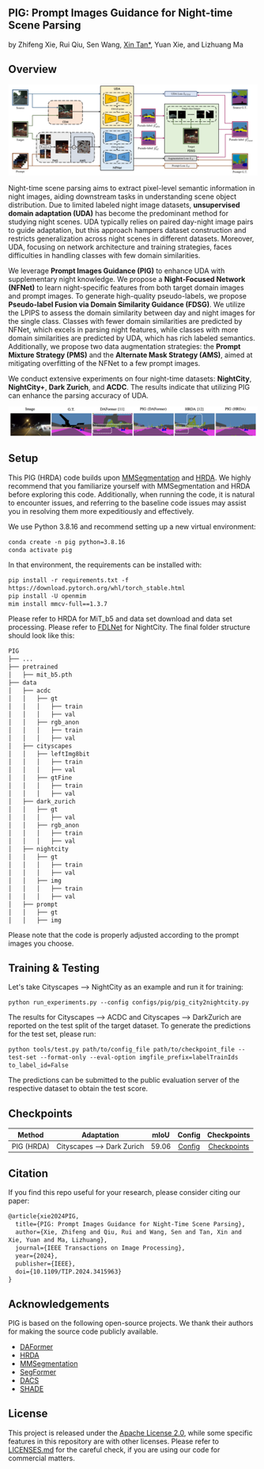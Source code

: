 ## PIG: Prompt Images Guidance for Night-time Scene Parsing
by Zhifeng Xie, Rui Qiu, Sen Wang, [Xin Tan*](https://tanxincs.github.io), Yuan Xie, and Lizhuang Ma
## Overview

![PIG_Pipeline](resources/PIG_Pipeline.png)

Night-time scene parsing aims to extract pixel-level semantic information in night images, aiding downstream tasks in understanding scene object distribution. Due to limited labeled night image datasets, **unsupervised domain adaptation (UDA)** has become the predominant method for studying night scenes. 
UDA typically relies on paired day-night image pairs to guide adaptation, but this approach hampers dataset construction and restricts generalization across night scenes in different datasets. Moreover, UDA, focusing on network architecture and training strategies, faces difficulties in handling classes with few domain similarities.

We leverage **Prompt Images Guidance (PIG)** to enhance UDA with supplementary night knowledge. We propose a **Night-Focused Network (NFNet)** to learn night-specific features from both target domain images and prompt images. To generate high-quality pseudo-labels, we propose **Pseudo-label Fusion via Domain Similarity Guidance (FDSG)**. We utilize the LPIPS to assess the domain similarity between day and night images for the single class.
Classes with fewer domain similarities are predicted by NFNet, which excels in parsing night features, while classes with more domain similarities are predicted by UDA, which has rich labeled semantics. Additionally, we propose two data augmentation strategies: the **Prompt Mixture Strategy (PMS)** and the **Alternate Mask Strategy (AMS)**, aimed at mitigating overfitting of the NFNet to a few prompt images.

We conduct extensive experiments on four night-time datasets: **NightCity**, **NightCity+**, **Dark Zurich**, and **ACDC**. The results indicate that utilizing PIG can enhance the parsing accuracy of UDA.

![PIG compare](resources/PIG_compare.png)

## Setup
This PIG (HRDA) code builds upon [MMSegmentation](https://github.com/open-mmlab/mmsegmentation) and [HRDA](https://github.com/lhoyer/HRDA). We highly recommend that you familiarize yourself with MMSegmentation and HRDA before exploring this code. Additionally, when running the code, it is natural to encounter issues, and referring to the baseline code issues may assist you in resolving them more expeditiously and effectively.

We use Python 3.8.16 and recommend setting up a new virtual environment:
```shell
conda create -n pig python=3.8.16
conda activate pig
```
In that environment, the requirements can be installed with:
```shell
pip install -r requirements.txt -f https://download.pytorch.org/whl/torch_stable.html
pip install -U openmim
mim install mmcv-full==1.3.7
```

Please refer to HRDA for MiT_b5 and data set download and data set processing. Please refer to [FDLNet](https://github.com/wangsen99/FDLNet) for NightCity. The final folder structure should look like this:

```shell
PIG
├── ...
├── pretrained
│   ├── mit_b5.pth
├── data
│   ├── acdc
│   │   ├── gt
│   │   │   ├── train
│   │   │   ├── val
│   │   ├── rgb_anon
│   │   │   ├── train
│   │   │   ├── val
│   ├── cityscapes
│   │   ├── leftImg8bit
│   │   │   ├── train
│   │   │   ├── val
│   │   ├── gtFine
│   │   │   ├── train
│   │   │   ├── val
│   ├── dark_zurich
│   │   ├── gt
│   │   │   ├── val
│   │   ├── rgb_anon
│   │   │   ├── train
│   │   │   ├── val
│   ├── nightcity
│   │   ├── gt
│   │   │   ├── train
│   │   │   ├── val
│   │   ├── img
│   │   │   ├── train
│   │   │   ├── val
│   ├── prompt
│   │   ├── gt
│   │   ├── img
```

Please note that the code is properly adjusted according to the prompt images you choose.

## Training & Testing
Let's take Cityscapes --> NightCity as an example and run it for training:
```shell
python run_experiments.py --config configs/pig/pig_city2nightcity.py
```

The results for Cityscapes --> ACDC and Cityscapes --> DarkZurich are reported on the test split of the target dataset. To generate the predictions for the test set, please run:
```shell
python tools/test.py path/to/config_file path/to/checkpoint_file --test-set --format-only --eval-option imgfile_prefix=labelTrainIds to_label_id=False
```
The predictions can be submitted to the public evaluation server of the respective dataset to obtain the test score.

## Checkpoints

| Method | Adaptation | mIoU | Config | Checkpoints |
| :---: | :---: | :---: | :---: | :---: |
| PIG (HRDA) | Cityscapes --> Dark Zurich  | 59.06 | [Config](https://drive.google.com/file/d/1Uzwt25Q39cNX58TqNXFWHIEMB-p6EgPz/view?usp=share_link) | [Checkpoints](https://drive.google.com/file/d/141oRrXr97Yj4gzc46lixWIDvtAdvAh-7/view?usp=share_link) |

## Citation
If you find this repo useful for your research, please consider citing our paper:
```
@article{xie2024PIG,
  title={PIG: Prompt Images Guidance for Night-Time Scene Parsing},
  author={Xie, Zhifeng and Qiu, Rui and Wang, Sen and Tan, Xin and Xie, Yuan and Ma, Lizhuang},
  journal={IEEE Transactions on Image Processing},
  year={2024},
  publisher={IEEE},
  doi={10.1109/TIP.2024.3415963}
}
```

## Acknowledgements

PIG is based on the following open-source projects. We thank their authors for making the source code publicly available.

* [DAFormer](https://github.com/lhoyer/DAFormer)
* [HRDA](https://github.com/lhoyer/HRDA)
* [MMSegmentation](https://github.com/open-mmlab/mmsegmentation)
* [SegFormer](https://github.com/NVlabs/SegFormer)
* [DACS](https://github.com/vikolss/DACS)
* [SHADE](https://github.com/HeliosZhao/SHADE)

## License

This project is released under the [Apache License 2.0](LICENSE), while some specific features in this repository are with other licenses. Please refer to
[LICENSES.md](LICENSES.md) for the careful check, if you are using our code for commercial matters.
